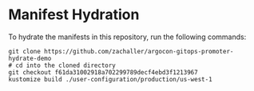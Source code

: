 # Manifest Hydration

To hydrate the manifests in this repository, run the following commands:

```shell
git clone https://github.com/zachaller/argocon-gitops-promoter-hydrate-demo
# cd into the cloned directory
git checkout f61da31002918a702299789decf4ebd3f1213967
kustomize build ./user-configuration/production/us-west-1
```

